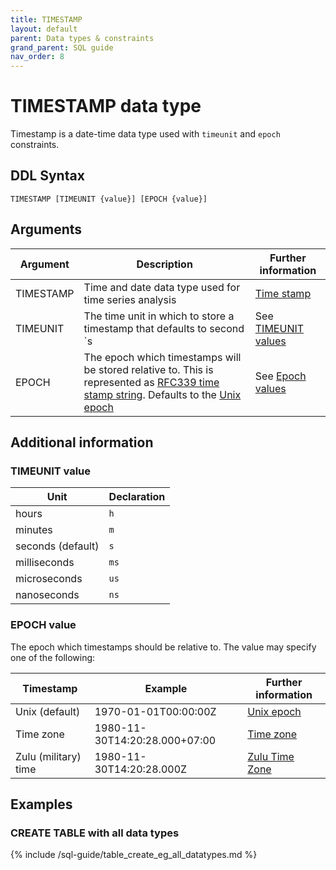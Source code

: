 ```yaml
---
title: TIMESTAMP
layout: default
parent: Data types & constraints
grand_parent: SQL guide
nav_order: 8
---
```


# TIMESTAMP data type

Timestamp is a date-time data type used with `timeunit` and `epoch` constraints.

## DDL Syntax

```
TIMESTAMP [TIMEUNIT {value}] [EPOCH {value}]
```

## Arguments

| Argument | Description | Further information |
|---|---|---|
| TIMESTAMP | Time and date data type used for time series analysis | [Time stamp](https://en.wikipedia.org/wiki/Timestamp) |
| TIMEUNIT | The time unit in which to store a timestamp that defaults to second `s | See [TIMEUNIT values](#timeunit-value) |
| EPOCH | The epoch which timestamps will be stored relative to. This is represented as [RFC339 time stamp string](https://www.rfc-editor.org/rfc/rfc3339). Defaults to the [Unix epoch](https://www.unixtutorial.org/unix-epoch/) | See [Epoch values](#epoch-value) |

## Additional information

### TIMEUNIT value

| Unit | Declaration |
|---|---|
| hours | `h` |
| minutes | `m` |
| seconds (default) | `s` |
| milliseconds | `ms` |
| microseconds | `us` |
| nanoseconds | `ns` |

### EPOCH value

The epoch which timestamps should be relative to. The value may specify one of the following:

| Timestamp | Example | Further information |
|---|---|---|
| Unix (default) | 1970-01-01T00:00:00Z | [Unix epoch](https://www.unixtutorial.org/unix-epoch/) |
| Time zone | 1980-11-30T14:20:28.000+07:00 | [Time zone](https://en.wikipedia.org/wiki/Time_zone) |
| Zulu (military) time | 1980-11-30T14:20:28.000Z | [Zulu Time Zone](https://www.timeanddate.com/time/zones/z) |

## Examples

### CREATE TABLE with all data types

{% include /sql-guide/table_create_eg_all_datatypes.md %}
